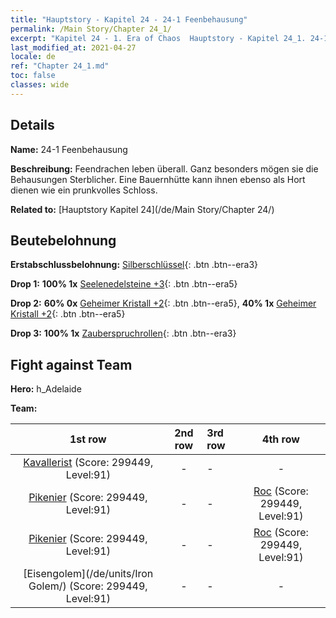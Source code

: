 ```yaml
---
title: "Hauptstory - Kapitel 24 - 24-1 Feenbehausung"
permalink: /Main Story/Chapter 24_1/
excerpt: "Kapitel 24 - 1. Era of Chaos  Hauptstory - Kapitel 24_1. 24-1 Feenbehausung"
last_modified_at: 2021-04-27
locale: de
ref: "Chapter 24_1.md"
toc: false
classes: wide
---
```


## Details

 **Name:** 24-1 Feenbehausung

 **Beschreibung:** Feendrachen leben überall. Ganz besonders mögen sie die Behausungen Sterblicher. Eine Bauernhütte kann ihnen ebenso als Hort dienen wie ein prunkvolles Schloss.

 **Related to:** [Hauptstory Kapitel 24](/de/Main Story/Chapter 24/)

## Beutebelohnung

 **Erstabschlussbelohnung:** [Silberschlüssel](/ItemsDE/con_693/){: .btn .btn--era3}

 **Drop 1:** **100% 1x** [Seelenedelsteine +3](/ItemsDE/mat_86/){: .btn .btn--era5}

 **Drop 2:** **60% 0x** [Geheimer Kristall +2](/ItemsDE/mat_80/){: .btn .btn--era5}, **40% 1x** [Geheimer Kristall +2](/ItemsDE/mat_80/){: .btn .btn--era5}

 **Drop 3:** **100% 1x** [Zauberspruchrollen](/ItemsDE/con_694/){: .btn .btn--era3}


## Fight against Team
 **Hero:** h_Adelaide

 **Team:**


  | 1st row | 2nd row | 3rd row | 4th row |
  |:----:|:----:|:----|:----:|
  | [Kavallerist](/de/units/Cavalier/) (Score: 299449, Level:91)  | - | - | - |
  | [Pikenier](/de/units/Pikeman/) (Score: 299449, Level:91)  | - | - | [Roc](/de/units/Roc/) (Score: 299449, Level:91)  |
  | [Pikenier](/de/units/Pikeman/) (Score: 299449, Level:91)  | - | - | [Roc](/de/units/Roc/) (Score: 299449, Level:91)  |
  | [Eisengolem](/de/units/Iron Golem/) (Score: 299449, Level:91)  | - | - | - |


